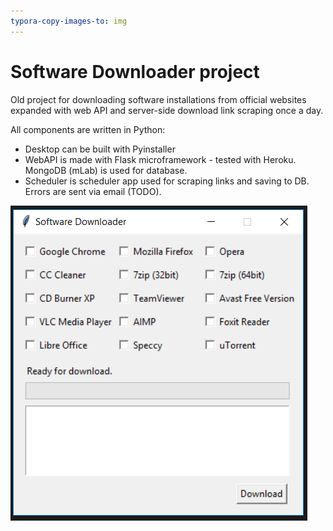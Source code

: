 ```yaml
---
typora-copy-images-to: img
---
```


# Software Downloader project

Old project for downloading software installations from official websites expanded with web API and server-side download link scraping once a day. 

All components are written in Python:

- Desktop can be built with Pyinstaller
- WebAPI is made with Flask microframework - tested with Heroku. MongoDB (mLab) is used for database.
- Scheduler is scheduler app used for scraping links and saving to DB. Errors are sent via email (TODO).



![desktop_img](img/desktop_img.png)